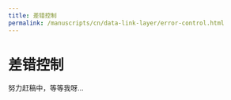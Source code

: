 ```yaml
---
title: 差错控制
permalink: /manuscripts/cn/data-link-layer/error-control.html
---
```

# 差错控制

努力赶稿中，等等我呀...
